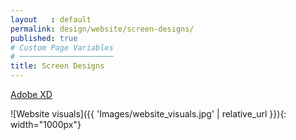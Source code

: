 ```yaml
---
layout   : default
permalink: design/website/screen-designs/
published: true
# Custom Page Variables
# ─────────────────────
title: Screen Designs
---
```

[Adobe XD](https://xd.adobe.com/view/bf5c3521-9597-4342-5cf8-06fcf4b02311-c96d/?fullscreen "visuals webiste")

![Website visuals]({{ 'Images/website_visuals.jpg' | relative_url }}){: width="1000px"}